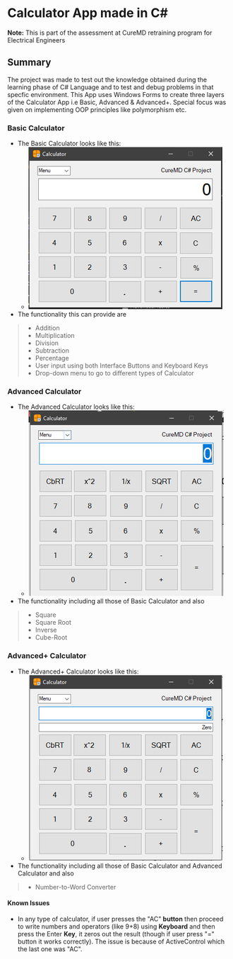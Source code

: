 # Calculator App made in C#

**Note:** This is part of the assessment at CureMD retraining program for Electrical Engineers

## Summary

The project was made to test out the knowledge obtained during the learning phase of C# Language and to test and debug problems in that specfic environment. This App uses Windows Forms to create three layers of the Calculator App i.e Basic, Advanced & Advanced+. Special focus was given on implementing OOP principles like polymorphism etc.

### Basic Calculator

- The Basic Calculator looks like this:
  - ![](images/basic.PNG)
- The functionality this can provide are
> - Addition
> - Multiplication
> - Division
> - Subtraction
> - Percentage
> - User input using both Interface Buttons and Keyboard Keys
> - Drop-down menu to go to different types of Calculator

### Advanced Calculator

- The Advanced Calculator looks like this:
  - ![](images/advanced.PNG)
- The functionality including all those of Basic Calculator and also
> - Square
> - Square Root
> - Inverse
> - Cube-Root

### Advanced+ Calculator

- The Advanced+ Calculator looks like this:
  - ![](images/advancedplus.PNG)
- The functionality including all those of Basic Calculator and Advanced Calculator and also
> - Number-to-Word Converter

#### Known Issues

- In any type of calculator, if user presses the "AC" **button** then proceed to write numbers and operators (like 9+8) using **Keyboard** and then press the Enter **Key**, it zeros out the result (though if user press "=" button it works correctly). The issue is because of ActiveControl which the last one was "AC". 


